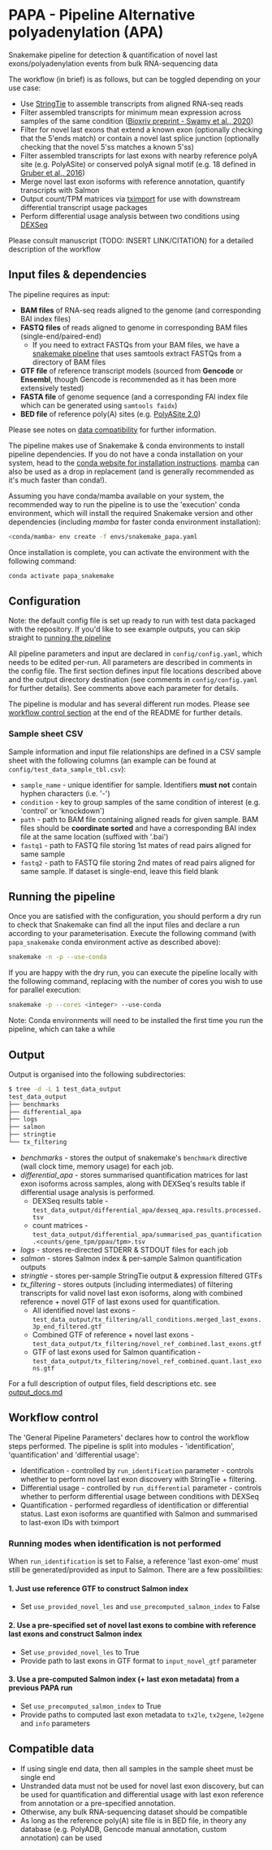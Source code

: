 # PAPA - Pipeline Alternative polyadenylation (APA)

Snakemake pipeline for detection & quantification of novel last exons/polyadenylation events from bulk RNA-sequencing data

The workflow (in brief) is as follows, but can be toggled depending on your use case:

- Use [StringTie](https://github.com/gpertea/stringtie) to assemble transcripts from aligned RNA-seq reads
- Filter assembled transcripts for minimum mean expression across samples of the same condition ([Bioxriv preprint - Swamy et al., 2020](https://doi.org/10.1101/2020.08.21.261644))
- Filter for novel last exons that extend a known exon (optionally checking that the 5'ends match) or contain a novel last splice junction (optionally checking that the novel 5'ss matches a known 5'ss)
- Filter assembled transcripts for last exons with nearby reference polyA site (e.g. PolyASite) or conserved polyA signal motif (e.g. 18 defined in [Gruber et al., 2016](https://doi.org/10.1101/gr.202432.115))
- Merge novel last exon isoforms with reference annotation, quantify transcripts with Salmon
- Output count/TPM matrices via [tximport](https://doi.org/doi:10.18129/B9.bioc.tximport) for use with downstream differential transcript usage packages
- Perform differential usage analysis between two conditions using [DEXSeq](https://doi.org/doi:10.18129/B9.bioc.DEXSeq)

Please consult manuscript (TODO: INSERT LINK/CITATION) for a detailed description of the workflow

## Input files & dependencies

The pipeline requires as input:

- **BAM files** of RNA-seq reads aligned to the genome (and corresponding BAI index files)
- **FASTQ files** of reads aligned to genome in corresponding BAM files (single-end/paired-end)
  - If you need to extract FASTQs from your BAM files, we have a [snakemake pipeline](https://github.com/frattalab/rna_seq_single_steps#Pull-FASTQs-from-BAM-files) that uses samtools extract FASTQs from a directory of BAM files
- **GTF file** of reference transcript models (sourced from **Gencode** or **Ensembl**, though Gencode is recommended as it has been more extensively tested)
- **FASTA file** of genome sequence (and a corresponding FAI index file which can be generated using `samtools faidx`)
- **BED file** of reference poly(A) sites (e.g. [PolyASite 2.0](https://doi.org/10.1093/nar/gkz918))

Please see notes on [data compatibility](#compatible-data) for further information.

The pipeline makes use of Snakemake & conda environments to install pipeline dependencies. If you do not have a conda installation on your system, head to the [conda website for installation instructions](https://conda.io/projects/conda/en/latest/user-guide/install/index.html). [mamba](https://mamba.readthedocs.io/en/latest/installation.html) can also be used as a drop in replacement (and is generally recommended as it's much faster than conda!).

Assuming you have conda/mamba available on your system, the recommended way to run the pipeline is to use the 'execution' conda environment, which will install the required Snakemake version and other dependencies (including *mamba* for faster conda environment installation):

```bash
<conda/mamba> env create -f envs/snakemake_papa.yaml
```

Once installation is complete, you can activate the environment with the following command:

```bash
conda activate papa_snakemake
```

## Configuration

Note: the default config file is set up ready to run with test data packaged with the repository. If you'd like to see example outputs, you can skip straight to [running the pipeline]( #running-the-pipeline)

All pipeline parameters and input are declared in `config/config.yaml`, which needs to be edited per-run. All parameters are described in comments in the config file. The first section defines input file locations described above and the output directory destination (see comments in `config/config.yaml` for further details). See comments above each parameter for details.

The pipeline is modular and has several different run modes. Please see [workflow control section](#workflow-control) at the end of the README for further details.

### Sample sheet CSV

Sample information and input file relationships are defined in a CSV sample sheet with the following columns (an example can be found at `config/test_data_sample_tbl.csv`):

- `sample_name` - unique identifier for sample. Identifiers **must not** contain hyphen characters (i.e. '-')
- `condition` - key to group samples of the same condition of interest (e.g. 'control' or 'knockdown')
- `path` - path to BAM file containing aligned reads for given sample. BAM files should be **coordinate sorted** and have a corresponding BAI index file at the same location (suffixed with '.bai')
- `fastq1` - path to FASTQ file storing 1st mates of read pairs aligned for same sample
- `fastq2` - path to FASTQ file storing 2nd mates of read pairs aligned for same sample. If dataset is single-end, leave this field blank

## Running the pipeline

Once you are satisfied with the configuration, you should perform a dry run to check that Snakemake can find all the input files and declare a run according to your parameterisation. Execute the following command (with `papa_snakemake` conda environment active as described above):

```bash
snakemake -n -p --use-conda
```

If you are happy with the dry run, you can execute the pipeline locally with the following command, replacing <integer> with the number of cores you wish to use for parallel execution:

```bash
snakemake -p --cores <integer> --use-conda
```

Note: Conda environments will need to be installed the first time you run the pipeline, which can take a while

## Output

Output is organised into the following subdirectories:

```bash
$ tree -d -L 1 test_data_output
test_data_output
├── benchmarks
├── differential_apa
├── logs
├── salmon
├── stringtie
└── tx_filtering
````

- *benchmarks* - stores the output of snakemake's `benchmark` directive (wall clock time, memory usage) for each job.
- *differential_apa* - stores summarised quantification matrices for last exon isoforms across samples, along with DEXSeq's results table if differential usage analysis is performed.
  - DEXSeq results table - `test_data_output/differential_apa/dexseq_apa.results.processed.tsv`
  - count matrices - `test_data_output/differential_apa/summarised_pas_quantification.<counts/gene_tpm/ppau/tpm>.tsv`
- *logs* - stores re-directed STDERR & STDOUT files for each job
- *salmon* - stores Salmon index & per-sample Salmon quantification outputs
- *stringtie* - stores per-sample StringTie output & expression filtered GTFs
- *tx_filtering* - stores outputs (including intermediates) of filtering transcripts for valid novel last exon isoforms, along with combined reference + novel GTF of last exons used for quantification.
  - All identified novel last exons - `test_data_output/tx_filtering/all_conditions.merged_last_exons.3p_end_filtered.gtf`
  - Combined GTF of reference + novel last exons - `test_data_output/tx_filtering/novel_ref_combined.last_exons.gtf`
  - GTF of last exons used for Salmon quantification - `test_data_output/tx_filtering/novel_ref_combined.quant.last_exons.gtf`

For a full description of output files, field descriptions etc. see [output_docs.md](output_docs.md)

## Workflow control

The 'General Pipeline Parameters' declares how to control the workflow steps performed. The pipeline is split into modules - 'identification', 'quantification' and 'differential usage':

- Identification - controlled by `run_identification` parameter - controls whether to perform novel last exon discovery with StringTie + filtering.
- Differential usage - controlled by `run_differential` parameter - controls whether to perform differential usage between conditions with DEXSeq
- Quantification - performed regardless of identification or differential status. Last exon isoforms are quantified with Salmon and summarised to last-exon IDs with tximport

### Running modes when identification is not performed

When `run_identification` is set to False, a reference 'last exon-ome' must still be generated/provided as input to Salmon. There are a few possibilities:

#### 1. Just use reference GTF to construct Salmon index

- Set `use_provided_novel_les` and `use_precomputed_salmon_index` to False

#### 2. Use a pre-specified set of novel last exons to combine with reference last exons and construct Salmon index

- Set `use_provided_novel_les` to True
- Provide path to last exons in GTF format to `input_novel_gtf` parameter

#### 3. Use a pre-computed Salmon index (+ last exon metadata) from a previous PAPA run

- Set `use_precomputed_salmon_index` to True
- Provide paths to computed last exon metadata to `tx2le`, `tx2gene`, `le2gene` and `info` parameters

## Compatible data

- If using single end data, then all samples in the sample sheet must be single end
- Unstranded data must not be used for novel last exon discovery, but can be used for quantification and differential usage with last exon reference from annotation or a pre-specified annotation.
- Otherwise, any bulk RNA-sequencing dataset should be compatible
- As long as the reference poly(A) site file is in BED file, in theory any database (e.g. PolyADB, Gencode manual annotation, custom annotation) can be used 
